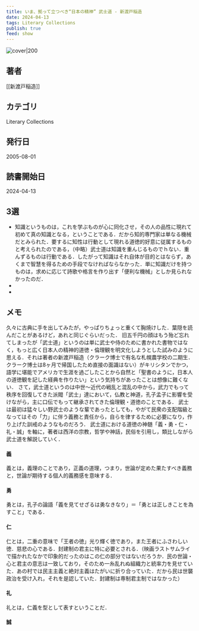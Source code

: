 ```yaml
---
title: いま、拠って立つべき“日本の精神” 武士道 - 新渡戸稲造
date: 2024-04-13
tags: Literary Collections
publish: true
feed: show
---
```

![cover|200](http://books.google.com/books/content?id=kNX6iUjd3EgC&printsec=frontcover&img=1&zoom=1&edge=curl&source=gbs_api)
## 著者
[[新渡戸稲造]]
## カテゴリ
Literary Collections
## 発行日
2005-08-01
## 読書開始日
2024-04-13

## 3選
 - 知識というものは，これを学ぶものが心に同化させ，その人の品性に現れて初めて真の知識となる，ということである．だから知的専門家は単なる機械だとみられた．要するに知性は行動として現れる道徳的好意に従属するものと考えられたのである，（中略）武士道は知識を重んじるものでｈない．重んずるものは行動である．したがって知識はそれ自体が目的とはならず，あくまで智慧を得るための手段でなければならなかった．単に知識だけを持つものは，求めに応じて詩歌や格言を作り出す「便利な機械」としか見られなかったのだ．
 - 
 - 
## メモ

久々に古典に手を出してみたが，やっぱりちょっと重くて胸焼けした．葉隠を読んだことがあるけど，あれと同じぐらいだった．
旧五千円の顔はもう殆ど忘れてしまったが「武士道」というのは単に武士や侍のために書かれた書物ではなく，もっと広く日本人の精神的道徳・倫理観を明文化しようとした試みのように思える．それは著者の新渡戸稲造（クラーク博士で有名な札幌農学校の二期生．クラーク博士は8ヶ月で帰国したため直接の面識はない）がキリシタンでかつ，語学に堪能でアメリカで生涯を過ごしたことから自然と「聖書のように，日本人の道徳観を記した経典を作りたい」という気持ちがあったことは想像に難くない．
さて，武士道というのは中世〜近代の戦乱と混乱の中から，武力でもって秩序を回復してきた派閥「武士」達において，仏教と神道，孔子孟子に影響を受けながら，主に口伝でもって継承されてきた倫理観・道徳のことである．
武士は最初は猛々しい野武士のような輩であったとしても，やがて民衆の支配階級となってはその「力」に伴う義務と責任から，自らを律するために必要になり，作り上げた訓戒のようなものだろう．
武士道における道徳の神髄「義・勇・仁・礼・誠」を軸に，著者は西洋の宗教，哲学や神話，民俗を引用し，類比しながら武士道を解説していく．
#### 義
義とは，義理のことであり，正義の道理，つまり，世論が定めた果たすべき義務と，世論が期待する個人的義務感を意味する．

#### 勇
勇とは，孔子の論語「義を見てせざるは勇なきなり」＝「勇とは正しきことを為すこと」である．

#### 仁
仁とは，二重の意味で「王者の徳」光り輝く徳であり，また王者にふさわしい徳．慈悲の心である．封建制の君主に特に必要とされる．（映画ラストサムライで描かれたなかで印象的だったのはこの仁の部分ではないだろうか．民の世論・心と君主の意志は一致しており，そのため一糸乱れぬ組織力と統率力を見せていた．あの村では民主主義と絶対主義はたがいに折り合っていた．だから民は世襲政治を受け入れ，それを是認していた．封建制は専制君主制ではなかった）

#### 礼
礼とは，仁義を型として表すということだ．

#### 誠




